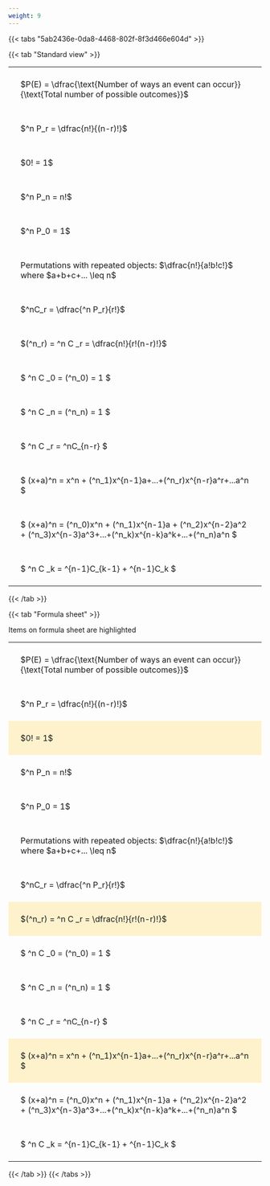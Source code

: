 ```yaml
---
weight: 9
---
```


{{< tabs "5ab2436e-0da8-4468-802f-8f3d466e604d" >}}

{{< tab "Standard view" >}}

<style type="text/css">
#T_73bbf th.col_heading {
  text-align: left;
  font-size: 1em;
}
#T_73bbf td {
  text-align: left;
  font-size: 1em;
  padding: 1.5em;
}
</style>
<table id="T_73bbf">
  <thead>
  </thead>
  <tbody>
    <tr>
      <td id="T_73bbf_row0_col0" class="data row0 col0" >$P(E) = \dfrac{\text{Number of ways an event can occur}}{\text{Total number of possible outcomes}}$</td>
    </tr>
    <tr>
      <td id="T_73bbf_row1_col0" class="data row1 col0" >$^n P_r = \dfrac{n!}{(n-r)!}$</td>
    </tr>
    <tr>
      <td id="T_73bbf_row2_col0" class="data row2 col0" >$0! = 1$</td>
    </tr>
    <tr>
      <td id="T_73bbf_row3_col0" class="data row3 col0" >$^n P_n = n!$</td>
    </tr>
    <tr>
      <td id="T_73bbf_row4_col0" class="data row4 col0" >$^n P_0 = 1$</td>
    </tr>
    <tr>
      <td id="T_73bbf_row5_col0" class="data row5 col0" >Permutations with repeated objects: $\dfrac{n!}{a!b!c!}$ where $a+b+c+... \leq n$</td>
    </tr>
    <tr>
      <td id="T_73bbf_row6_col0" class="data row6 col0" >$^nC_r = \dfrac{^n P_r}{r!}$</td>
    </tr>
    <tr>
      <td id="T_73bbf_row7_col0" class="data row7 col0" >$(^n_r) = ^n C _r = \dfrac{n!}{r!(n-r)!}$</td>
    </tr>
    <tr>
      <td id="T_73bbf_row8_col0" class="data row8 col0" >$ ^n C _0 = (^n_0) = 1 $</td>
    </tr>
    <tr>
      <td id="T_73bbf_row9_col0" class="data row9 col0" >$ ^n C _n = (^n_n) = 1 $</td>
    </tr>
    <tr>
      <td id="T_73bbf_row10_col0" class="data row10 col0" >$ ^n C _r = ^nC_{n-r} $</td>
    </tr>
    <tr>
      <td id="T_73bbf_row11_col0" class="data row11 col0" >$ (x+a)^n = x^n + (^n_1)x^{n-1}a+...+(^n_r)x^{n-r}a^r+...a^n    $</td>
    </tr>
    <tr>
      <td id="T_73bbf_row12_col0" class="data row12 col0" >$ (x+a)^n = (^n_0)x^n + (^n_1)x^{n-1}a + (^n_2)x^{n-2}a^2 + (^n_3)x^{n-3}a^3+...+(^n_k)x^{n-k}a^k+...+(^n_n)a^n $</td>
    </tr>
    <tr>
      <td id="T_73bbf_row13_col0" class="data row13 col0" >$ ^n C _k = ^{n-1}C_{k-1} + ^{n-1}C_k $</td>
    </tr>
  </tbody>
</table>
{{< /tab >}}

{{< tab "Formula sheet" >}}

Items on formula sheet are highlighted 
<br>
<style type="text/css">
#T_75f30 th.col_heading {
  text-align: left;
  font-size: 1em;
}
#T_75f30 td {
  text-align: left;
  font-size: 1em;
  padding: 1.5em;
}
#T_75f30_row0_col0, #T_75f30_row1_col0, #T_75f30_row3_col0, #T_75f30_row4_col0, #T_75f30_row5_col0, #T_75f30_row6_col0, #T_75f30_row8_col0, #T_75f30_row9_col0, #T_75f30_row10_col0, #T_75f30_row12_col0, #T_75f30_row13_col0 {
  background-color: rgba(0,0,0,0);
}
#T_75f30_row2_col0, #T_75f30_row7_col0, #T_75f30_row11_col0 {
  background-color: rgba(255,194,10, 0.2);
}
</style>
<table id="T_75f30">
  <thead>
  </thead>
  <tbody>
    <tr>
      <td id="T_75f30_row0_col0" class="data row0 col0" >$P(E) = \dfrac{\text{Number of ways an event can occur}}{\text{Total number of possible outcomes}}$</td>
    </tr>
    <tr>
      <td id="T_75f30_row1_col0" class="data row1 col0" >$^n P_r = \dfrac{n!}{(n-r)!}$</td>
    </tr>
    <tr>
      <td id="T_75f30_row2_col0" class="data row2 col0" >$0! = 1$</td>
    </tr>
    <tr>
      <td id="T_75f30_row3_col0" class="data row3 col0" >$^n P_n = n!$</td>
    </tr>
    <tr>
      <td id="T_75f30_row4_col0" class="data row4 col0" >$^n P_0 = 1$</td>
    </tr>
    <tr>
      <td id="T_75f30_row5_col0" class="data row5 col0" >Permutations with repeated objects: $\dfrac{n!}{a!b!c!}$ where $a+b+c+... \leq n$</td>
    </tr>
    <tr>
      <td id="T_75f30_row6_col0" class="data row6 col0" >$^nC_r = \dfrac{^n P_r}{r!}$</td>
    </tr>
    <tr>
      <td id="T_75f30_row7_col0" class="data row7 col0" >$(^n_r) = ^n C _r = \dfrac{n!}{r!(n-r)!}$</td>
    </tr>
    <tr>
      <td id="T_75f30_row8_col0" class="data row8 col0" >$ ^n C _0 = (^n_0) = 1 $</td>
    </tr>
    <tr>
      <td id="T_75f30_row9_col0" class="data row9 col0" >$ ^n C _n = (^n_n) = 1 $</td>
    </tr>
    <tr>
      <td id="T_75f30_row10_col0" class="data row10 col0" >$ ^n C _r = ^nC_{n-r} $</td>
    </tr>
    <tr>
      <td id="T_75f30_row11_col0" class="data row11 col0" >$ (x+a)^n = x^n + (^n_1)x^{n-1}a+...+(^n_r)x^{n-r}a^r+...a^n    $</td>
    </tr>
    <tr>
      <td id="T_75f30_row12_col0" class="data row12 col0" >$ (x+a)^n = (^n_0)x^n + (^n_1)x^{n-1}a + (^n_2)x^{n-2}a^2 + (^n_3)x^{n-3}a^3+...+(^n_k)x^{n-k}a^k+...+(^n_n)a^n $</td>
    </tr>
    <tr>
      <td id="T_75f30_row13_col0" class="data row13 col0" >$ ^n C _k = ^{n-1}C_{k-1} + ^{n-1}C_k $</td>
    </tr>
  </tbody>
</table>
{{< /tab >}}
{{< /tabs >}}